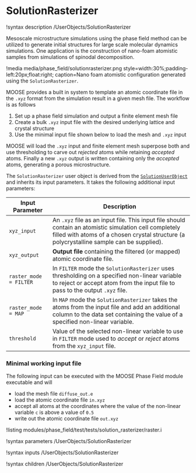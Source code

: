 # SolutionRasterizer

!syntax description /UserObjects/SolutionRasterizer

Mesoscale microstructure simulations using the phase field method can be utilized to generate initial structures for large scale molecular dynamics simulations. One application is the construction of nano-foam atomistic samples from simulations of spinodal decomposition.

!media media/phase_field/solutionrasterizer.png style=width:30%;padding-left:20px;float:right; caption=Nano foam atomistic configuration generated using the `SolutionRasterizer`.

MOOSE provides a built in system to template an atomic coordinate file in the `.xyz` format from the simulation result in a given mesh file. The workflow is as follows

1. Set up a phase field simulation and output a finite element mesh file
2. Create a bulk `.xyz` input file with the desired underlying lattice and crystal structure
3. Use the minimal input file shown below to load the mesh and `.xyz` input

MOOSE will load the `.xyz` input and finite element mesh superpose both and use thresholding to carve out _rejected_ atoms while retaining _accepted_ atoms. Finally a new `.xyz` output is written containing only the _accepted_ atoms, generating a porous microstructure.

The `SolutionRasterizer` user object is derived from the [`SolutionUserObject`](/wiki/MooseSystems/UserObjects/SolutionUserObject) and inherits its input parameters. It takes the following additional input parameters:

|Input Parameter | Description|
|----------------|------------|
|`xyz_input`     | An `.xyz` file as an input file. This input file should contain an atomistic simulation cell completely filled with atoms of a chosen crystal structure (a polycrystalline sample can be supplied). |
|`xyz_output`    | **Output file** containing the filtered (or mapped) atomic coordinate file. |
| `raster_mode = FILTER`  | In `FILTER` mode the `SolutionRasterizer` uses thresholding on a specified non-linear variable to reject or accept atom from the input file to pass to the output `.xyz` file.|
| `raster_mode = MAP`     | In `MAP` mode the `SolutionRasterizer` takes the atoms from the input file and add an additional column to the data set containing the value of a specified non-linear variable.|
| `threshold`    | Value of the selected non-linear variable to use in `FILTER` mode used to _accept_ or _reject_ atoms from the `xyz_input` file.|

### Minimal working input file

The following input can be executed with the MOOSE Phase Field module executable and will

- load the mesh file `diffuse_out.e`
- load the atomic coordinate file `in.xyz`
- accept all atoms at the coordinates where the value of the non-linear variable `c` is above a value of `0.5`
- write out the atomic coordinate file `out.xyz`

!listing modules/phase_field/test/tests/solution_rasterizer/raster.i

!syntax parameters /UserObjects/SolutionRasterizer

!syntax inputs /UserObjects/SolutionRasterizer

!syntax children /UserObjects/SolutionRasterizer
